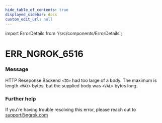 ```yaml
---
hide_table_of_contents: true
displayed_sidebar: docs
custom_edit_url: null
---
```


import ErrorDetails from '/src/components/ErrorDetails';

# ERR_NGROK_6516

### Message
HTTP Reseponse Backend `<ID>` had too large of a body.
The maximum is length `<MAX>` bytes, but the supplied body was `<VAL>` bytes long.

### Further help
If you're having trouble resolving this error, please reach out to [support@ngrok.com](mailto:support@ngrok.com?subject=Help%20with%20ERR_NGROK_6516)

<ErrorDetails error='err_ngrok_6516' />

